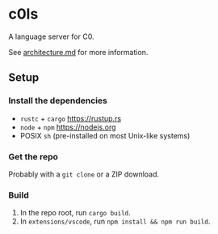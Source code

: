 # c0ls

A language server for C0.

See [architecture.md](docs/architecture.md) for more information.

## Setup

### Install the dependencies

- `rustc` + `cargo` https://rustup.rs
- `node` + `npm` https://nodejs.org
- POSIX `sh` (pre-installed on most Unix-like systems)

### Get the repo

Probably with a `git clone` or a ZIP download.

### Build

1. In the repo root, run `cargo build`.
2. In `extensions/vscode`, run `npm install && npm run build`.
